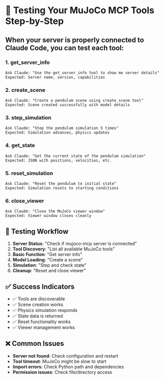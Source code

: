 # 🧪 Testing Your MuJoCo MCP Tools Step-by-Step

## When your server is properly connected to Claude Code, you can test each tool:

### 1. **get_server_info**
```
Ask Claude: "Use the get_server_info tool to show me server details"
Expected: Server name, version, capabilities
```

### 2. **create_scene** 
```
Ask Claude: "Create a pendulum scene using create_scene tool"
Expected: Scene created successfully with model details
```

### 3. **step_simulation**
```
Ask Claude: "Step the pendulum simulation 5 times"
Expected: Simulation advances, physics updates
```

### 4. **get_state**
```
Ask Claude: "Get the current state of the pendulum simulation"
Expected: JSON with positions, velocities, etc.
```

### 5. **reset_simulation**
```
Ask Claude: "Reset the pendulum to initial state" 
Expected: Simulation resets to starting conditions
```

### 6. **close_viewer**
```
Ask Claude: "Close the MuJoCo viewer window"
Expected: Viewer window closes cleanly
```

## 🎯 Testing Workflow

1. **Server Status**: "Check if mujoco-mcp server is connected"
2. **Tool Discovery**: "List all available MuJoCo tools" 
3. **Basic Function**: "Get server info"
4. **Model Loading**: "Create a scene"
5. **Simulation**: "Step and check state"
6. **Cleanup**: "Reset and close viewer"

## ✅ Success Indicators

- ✅ Tools are discoverable
- ✅ Scene creation works
- ✅ Physics simulation responds
- ✅ State data is returned
- ✅ Reset functionality works
- ✅ Viewer management works

## ❌ Common Issues

- **Server not found**: Check configuration and restart
- **Tool timeout**: MuJoCo might be slow to start
- **Import errors**: Check Python path and dependencies
- **Permission issues**: Check file/directory access